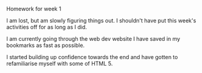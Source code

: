 Homework for week 1

I am lost, but am slowly figuring things out. I shouldn't have put this week's activities off for as long as I did.

I am currently going through the web dev website I have saved in my bookmarks as fast as possible.

I started building up confidence towards the end and have gotten to refamiliarise myself with some of HTML 5.